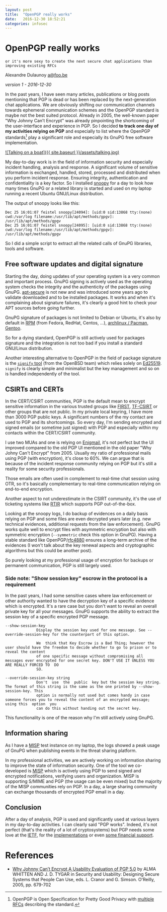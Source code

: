 ```yaml
---
layout: post
title:  "OpenPGP really works"
date:   2016-12-30 18:52:21
categories: infosec
---
```



# OpenPGP really works
``or it's more sexy to create the next secure chat applications than improving existing RFCs``

Alexandre Dulaunoy <a@foo.be>

*version 1 - 2016-12-30*

In the past years, I have seen many articles, publications or blog posts mentioning that PGP is dead or has been replaced by the next-generation chat applications. We are obviously shifting our communication channels towards ephemeral communication schemes and the OpenPGP standard is maybe not the best suited protocol. Already in 2005, the well-known paper "Why Johnny Can’t Encrypt" was already pinpointing the shortcoming of the user-interface and experience in PGP. So I decided **to track one day of my activities relying on PGP** and especially to list where the OpenPGP standards[^1] play a significant role and especially its GnuPG free software implementation.

[![Talking on a boat]({{ site.baseurl }}/assets/talking.jpg)](https://www.flickr.com/photos/adulau/27871520064)

My day-to-day work is in the field of information security and especially incident handling, analysis and response. A significant volume of sensitive information is exchanged, handled, stored, processed and distributed when you perform incident response. Ensuring integrity, authentication and confidentiality is a key factor. So I installed [snoopy](https://github.com/a2o/snoopy) for a day to look how many times GnuPG or a related library is started and used on my laptop running a recent Ubuntu GNU/Linux distribution.

The output of snoopy looks like this:

~~~~
Dec 25 16:01:07 feistel snoopy[24094]: [uid:0 sid:13868 tty:(none) cwd:/var/log filename:/usr/lib/apt/methods/gpgv]: /usr/lib/apt/methods/gpgv
Dec 25 16:01:07 feistel snoopy[24095]: [uid:0 sid:13868 tty:(none) cwd:/var/log filename:/usr/lib/apt/methods/gpgv]: /usr/lib/apt/methods/gpgv
~~~~

So I did a simple script to extract all the related calls of GnuPG libraries, tools and software.

## Free software updates and digital signature

Starting the day, doing updates of your operating system is a very common and important process. GnuPG signing is actively used as the operating system checks the integrity and the authenticity of the packages using GnuPG. [apt-secure](https://wiki.debian.org/SecureApt) is not new and was introduced some years ago to validate downloaded and to be installed packages. It works and when it's complaining about signature failures, it's clearly a good hint to check your APT sources before going further.

GnuPG signature of packages is not limited to Debian or Ubuntu, it's also by default in [RPM](https://www.centos.org/docs/5/html/Deployment_Guide-en-US/s1-check-rpm-sig.html) (from Fedora, RedHat, Centos, ...), [archlinux / Pacman](https://wiki.archlinux.org/index.php/DeveloperWiki:Package_signing), [Gentoo](http://blog.siphos.be/2011/07/emerge-webrsync-and-gpg-verification/).

So for a dying standard, OpenPGP is still actively used for packages signature and the integration is not too bad if you install a standard GNU/Linux distribution.

Another interesting alternative to OpenPGP in the field of package signature is the [```signify``` tool](http://www.tedunangst.com/flak/post/signify) (from the OpenBSD team) which relies solely on [Ed25519](http://ed25519.cr.yp.to/index.html). ```signify``` is clearly simple and minimalist but the key management and so on is handled independently of the tool.

## CSIRTs and CERTs

In the CERT/CSIRT communities, PGP is the default mean to encrypt sensitive information in the various trusted groups like [FIRST](https://www.first.org/members/teams), [TF-CSIRT](https://www.trusted-introducer.org/directory/alpha_LICSA.html) or other groups that are not public. In my private local keyring, I have more than 3000 PGP public keys. A significant numbers of the my contact are used to PGP and its shortcomings. So every day, I'm sending encrypted and signed emails (or sometime just signed) with PGP and especially within my contacts within the CERT/CSIRT community.

I use two MUAs and one is relying on [Enigmail](https://www.enigmail.net), it's not perfect but the UI improved compared to the old PGP UI mentioned in the old paper "Why Johny Can't Encrypt" from 2005. Usually my ratio of professional mails using PGP (with encryption), it's close to 60%. We can argue that is because of the incident response community relying on PGP but it's still a reality for some security professionals.

Those emails are often used in complement to real-time chat session using OTR, so it's basically complementary to real-time communication relying on end-to-end encryption.

Another aspect to not underestimate in the CSIRT community, it's the use of ticketing systems like [RTIR](https://github.com/bestpractical/rtir) which supports PGP out-of-the-box.

Looking at the snoopy logs, I do backup of evidences on a daily basis relying on PGP and some files are even decrypted years later (e.g. new technical evidences, additional requests from the law enforcement). GnuPG works quite well to encrypt files with asymmetric encryption but also with symmetric encryption (```--symmetric``` check this option in GnuPG). Having a stable standard like OpenPGP/[rfc4880](https://tools.ietf.org/html/rfc4880) ensures a long-term archive of the evidences (I won't talk about the key renewal aspects and cryptographic algorithms but this could be another post).

So purely looking at my professional usage of encryption for backups or permanent communication, PGP is still largely used.

### Side note: "Show session key" escrow in the protocol is a requirement

In the past years, I had some sensitive cases where law enforcement or other authority wanted to have the decryption key of
a specific evidence which is encrypted. It's a rare case but you don't want to reveal an overall private
key for all your messages. GnuPG supports the ability to extract the session key of a specific encrypted PGP message.

~~~~
--show-session-key
              Display the session key used for one message. See --override-session-key for the counterpart of this option.

              We  think that Key Escrow is a Bad Thing; however the user should have the freedom to decide whether to go to prison or to reveal the content
              of one specific message without compromising all messages ever encrypted for one secret key. DON'T USE IT UNLESS YOU ARE REALLY FORCED TO  DO
              SO.

--override-session-key string
              Don't  use  the  public  key but the session key string. The format of this string is the same as the one printed by --show-session-key. This
              option is normally not used but comes handy in case someone forces you to reveal the content of an encrypted message; using this  option  you
              can do this without handing out the secret key.
~~~~

This functionality is one of the reason why I'm still actively using GnuPG.

## Information sharing

As I have a [MISP](https://github.com/MISP/) test instance on my laptop, the logs showed a peak usage of GnuPG when publishing events in the threat sharing platform.

In my professional activities, we are actively working on information sharing to improve the state of information security. One of the tool we co-developed is [MISP](http://www.misp-project.org/) which is actively using PGP to send signed and encrypted notifications, verifying users and organization. MISP is supporting S/MIME and PGP (the usage can be even mixed) but the majority of the MISP communities rely on PGP. In a day, a large sharing community can exchange thousands of encrypted PGP email in a day.

## Conclusion

After a day of analysis, PGP is used and significantly used at various layers in my day-to-day activities. I can clearly said "PGP works". Indeed, it's not perfect (that's the reality of a lot of cryptosystems) but PGP needs some love at the [IETF](https://datatracker.ietf.org/wg/openpgp/documents/), for the [implementations](http://openpgp.org/software/) or even [some financial support](https://www.gnupg.org/donate/index.html).

# References

- [Why Johnny Can’t Encrypt A Usability Evaluation of PGP 5.0](https://people.eecs.berkeley.edu/~tygar/papers/Why_Johnny_Cant_Encrypt/OReilly.pdf) by ALMA WHITTEN AND J. D. TYGAR in  Security and Usability:  Designing Secure Systems that People Can Use, eds. L. Cranor and G. Simson.  O'Reilly, 2005, pp. 679-702

[^1]: OpenPGP is Open Specification for Pretty Good Privacy with [multiple RFCs](https://datatracker.ietf.org/wg/openpgp/documents/) describing the standard.
